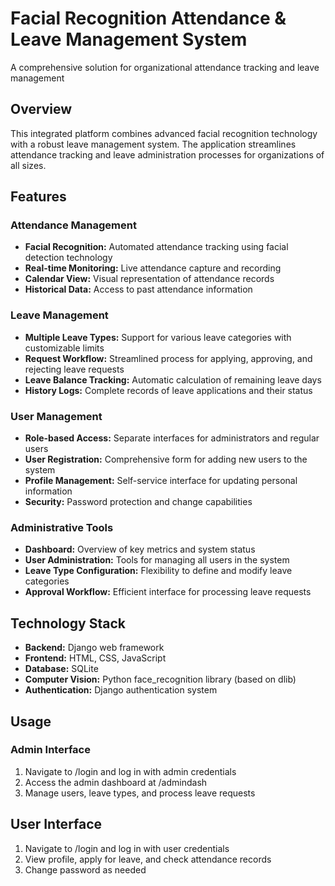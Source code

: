 
# Facial Recognition Attendance & Leave Management System

A comprehensive solution for organizational attendance tracking and leave management


## Overview
This integrated platform combines advanced facial recognition technology with a robust leave management system. The application streamlines attendance tracking and leave administration processes for organizations of all sizes.
## Features
### Attendance Management


- **Facial Recognition:** Automated attendance tracking using facial detection technology
- **Real-time Monitoring:** Live attendance capture and recording
- **Calendar View:** Visual representation of attendance records
- **Historical Data:** Access to past attendance information

### Leave Management

- **Multiple Leave Types:** Support for various leave categories with customizable limits
- **Request Workflow:** Streamlined process for applying, approving, and rejecting leave requests
- **Leave Balance Tracking:** Automatic calculation of remaining leave days
- **History Logs:** Complete records of leave applications and their status

### User Management

- **Role-based Access:** Separate interfaces for administrators and regular users
- **User Registration:** Comprehensive form for adding new users to the system
- **Profile Management:** Self-service interface for updating personal information
- **Security:** Password protection and change capabilities

### Administrative Tools

- **Dashboard:** Overview of key metrics and system status
- **User Administration:** Tools for managing all users in the system
- **Leave Type Configuration:** Flexibility to define and modify leave categories
- **Approval Workflow:** Efficient interface for processing leave requests

## Technology Stack

- **Backend:** Django web framework
- **Frontend:** HTML, CSS, JavaScript
- **Database:** SQLite
- **Computer Vision:** Python face_recognition library (based on dlib)
- **Authentication:** Django authentication system

## Usage ##
### Admin Interface ###

1. Navigate to /login and log in with admin credentials
2. Access the admin dashboard at /admindash
3. Manage users, leave types, and process leave requests

## User Interface ##

  1. Navigate to /login and log in with user credentials
  2. View profile, apply for leave, and check attendance records
  3. Change password as needed
